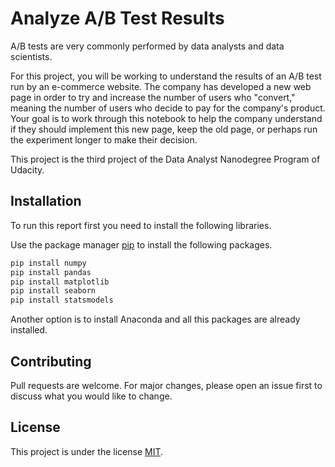 # Analyze A/B Test Results

A/B tests are very commonly performed by data analysts and data scientists.

For this project, you will be working to understand the results of an A/B test run by an e-commerce website. The company has developed a new web page in order to try and increase the number of users who "convert," meaning the number of users who decide to pay for the company's product. Your goal is to work through this notebook to help the company understand if they should implement this new page, keep the old page, or perhaps run the experiment longer to make their decision.


This project is the third project of the Data Analyst Nanodegree Program of Udacity.

## Installation

To run this report first you need to install the following libraries.

Use the package manager [pip](https://pip.pypa.io/en/stable/) to install the following packages.

```bash
pip install numpy
pip install pandas
pip install matplotlib
pip install seaborn
pip install statsmodels
```

Another option is to install Anaconda and all this packages are already installed.

## Contributing

Pull requests are welcome. For major changes, please open an issue first to discuss what you would like to change.

## License
This project is under the license [MIT](https://choosealicense.com/licenses/mit/).